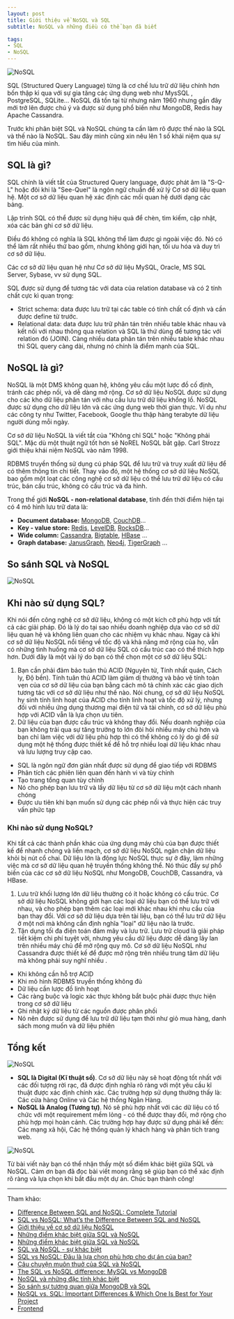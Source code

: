 ```yaml
---
layout: post
title: Giới thiệu về NoSQL và SQL
subtitle: NoSQL và những điều có thể bạn đã biết

tags:
- SQL
- NoSQL
---
```


![NoSQL](https://boxxv.github.io/img/sql/ec4d2708-e95f-4c4e-80f7-6aa655316077.webp "NoSQL")

SQL (Structured Query Language) từng là cơ chế lưu trữ dữ liệu chính hơn bốn thập kỉ qua với sự gia tăng các ứng dụng web như MysSQL , PostgreSQL, SQLite... NoSQL đã tồn tại từ nhưng năm 1960 nhưng gần đây mới trở lên được chú ý và được sử dụng phổ biến như MongoDB, Redis hay Apache Cassandra.

Trước khi phân biệt SQL và NoSQL chúng ta cần làm rõ được thế nào là SQL và thế nào là NoSQL. Sau đây mình cũng xin nêu lên 1 số khái niệm qua sự tìm hiểu của mình.

## SQL là gì?

SQL chính là viết tắt của Structured Query language, được phát âm là "S-Q-L" hoặc đôi khi là "See-Quel" là ngôn ngữ chuẩn để xử lý Cơ sở dữ liệu quan hệ. Một cơ sở dữ liệu quan hệ xác định các mối quan hệ dưới dạng các bảng.

Lập trình SQL có thể được sử dụng hiệu quả để chèn, tìm kiếm, cập nhật, xóa các bản ghi cơ sở dữ liệu.

Điều đó không có nghĩa là SQL không thể làm được gì ngoài việc đó. Nó có thể làm rất nhiều thứ bao gồm, nhưng không giới hạn, tối ưu hóa và duy trì cơ sở dữ liệu.

Các cơ sở dữ liệu quan hệ như Cơ sở dữ liệu MySQL, Oracle, MS SQL Server, Sybase, vv sử dụng SQL.

SQL được sử dụng để tương tác với data của relation database và có 2 tính chất cực kì quan trọng:
- Strict schema: data được lưu trữ tại các table có tính chất cố định và cần được define từ trước.
- Relational data: data được lưu trữ phân tán trên nhiều table khác nhau và kết nối với nhau thông qua relation và SQL là thứ dùng để tương tác với relation đó (JOIN). Càng nhiều data phân tán trên nhiều table khác nhau thì SQL query càng dài, nhưng nó chính là điểm mạnh của SQL.


## NoSQL là gì?

NoSQL là một DMS không quan hệ, không yêu cầu một lược đồ cố định, tránh các phép nối, và dễ dàng mở rộng. Cơ sở dữ liệu NoSQL được sử dụng cho các kho dữ liệu phân tán với nhu cầu lưu trữ dữ liệu khổng lồ. NoSQL được sử dụng cho dữ liệu lớn và các ứng dụng web thời gian thực. Ví dụ như các công ty như Twitter, Facebook, Google thu thập hàng terabyte dữ liệu người dùng mỗi ngày.

Cơ sở dữ liệu NoSQL là viết tắt của "Không chỉ SQL" hoặc "Không phải SQL". Mặc dù một thuật ngữ tốt hơn sẽ NoREL NoSQL bắt gặp. Carl Strozz giới thiệu khái niệm NoSQL vào năm 1998.

RDBMS truyền thống sử dụng cú pháp SQL để lưu trữ và truy xuất dữ liệu để có thêm thông tin chi tiết. Thay vào đó, một hệ thống cơ sở dữ liệu NoSQL bao gồm một loạt các công nghệ cơ sở dữ liệu có thể lưu trữ dữ liệu có cấu trúc, bán cấu trúc, không có cấu trúc và đa hình.

Trong thế giới **NoSQL - non-relational database**, tính đến thời điểm hiện tại có 4 mô hình lưu trữ data là:
- **Document database:** [MongoDB](https://www.mongodb.com), [CouchDB](https://couchdb.apache.org/)...
- **Key - value store:** [Redis](https://redis.io), [LevelDB](https://github.com/google/leveldb), [RocksDB](https://github.com/facebook/rocksdb)...
- **Wide column:** [Cassandra](https://cassandra.apache.org), [Bigtable](https://cloud.google.com/bigtable), [HBase](https://hbase.apache.org/) ...
- **Graph database:** [JanusGraph](https://janusgraph.org/), [Neo4j](https://neo4j.com/), [TigerGraph](https://www.tigergraph.com/) ...


## So sánh SQL và NoSQL

![NoSQL](https://boxxv.github.io/img/sql/nosql-vs-sql-overview.png "NoSQL")


## Khi nào sử dụng SQL?

Khi nói đến công nghệ cơ sở dữ liệu, không có một kích cỡ phù hợp với tất cả các giải pháp. Đó là lý do tại sao nhiều doanh nghiệp dựa vào cơ sở dữ liệu quan hệ và không liên quan cho các nhiệm vụ khác nhau. Ngay cả khi cơ sở dữ liệu NoSQL nổi tiếng về tốc độ và khả năng mở rộng của họ, vẫn có những tình huống mà cơ sở dữ liệu SQL có cấu trúc cao có thể thích hợp hơn. Dưới đây là một vài lý do bạn có thể chọn một cơ sở dữ liệu SQL:

1. Bạn cần phải đảm bảo tuân thủ ACID (Nguyên tử, Tính nhất quán, Cách ly, Độ bền). Tính tuân thủ ACID làm giảm dị thường và bảo vệ tính toàn vẹn của cơ sở dữ liệu của bạn bằng cách mô tả chính xác các giao dịch tương tác với cơ sở dữ liệu như thế nào. Nói chung, cơ sở dữ liệu NoSQL hy sinh tính linh hoạt của ACID cho tính linh hoạt và tốc độ xử lý, nhưng đối với nhiều ứng dụng thương mại điện tử và tài chính, cơ sở dữ liệu phù hợp với ACID vẫn là lựa chọn ưu tiên.
2. Dữ liệu của bạn được cấu trúc và không thay đổi. Nếu doanh nghiệp của bạn không trải qua sự tăng trưởng to lớn đòi hỏi nhiều máy chủ hơn và bạn chỉ làm việc với dữ liệu phù hợp thì có thể không có lý do gì để sử dụng một hệ thống được thiết kế để hỗ trợ nhiều loại dữ liệu khác nhau và lưu lượng truy cập cao.


- SQL là ngôn ngữ đơn giản nhất được sử dụng để giao tiếp với RDBMS
- Phân tích các phiên liên quan đến hành vi và tùy chỉnh
- Tạo trang tổng quan tùy chỉnh
- Nó cho phép bạn lưu trữ và lấy dữ liệu từ cơ sở dữ liệu một cách nhanh chóng
- Được ưu tiên khi bạn muốn sử dụng các phép nối và thực hiện các truy vấn phức tạp


### Khi nào sử dụng NoSQL?

Khi tất cả các thành phần khác của ứng dụng máy chủ của bạn được thiết kế để nhanh chóng và liền mạch, cơ sở dữ liệu NoSQL ngăn chặn dữ liệu khỏi bị nút cổ chai. Dữ liệu lớn là động lực NoSQL thực sự ở đây, làm những việc mà cơ sở dữ liệu quan hệ truyền thống không thể. Nó thúc đẩy sự phổ biến của các cơ sở dữ liệu NoSQL như MongoDB, CouchDB, Cassandra, và HBase.

1. Lưu trữ khối lượng lớn dữ liệu thường có ít hoặc không có cấu trúc. Cơ sở dữ liệu NoSQL không giới hạn các loại dữ liệu bạn có thể lưu trữ với nhau, và cho phép bạn thêm các loại mới khác nhau khi nhu cầu của bạn thay đổi. Với cơ sở dữ liệu dựa trên tài liệu, bạn có thể lưu trữ dữ liệu ở một nơi mà không cần định nghĩa "loại" dữ liệu nào là trước.
2. Tận dụng tối đa điện toán đám mây và lưu trữ. Lưu trữ cloud là giải pháp tiết kiệm chi phí tuyệt vời, nhưng yêu cầu dữ liệu được dễ dàng lây lan trên nhiều máy chủ để mở rộng quy mô. Cơ sở dữ liệu NoSQL như Cassandra được thiết kế để được mở rộng trên nhiều trung tâm dữ liệu mà không phải suy nghĩ nhiều .

- Khi không cần hỗ trợ ACID
- Khi mô hình RDBMS truyền thống không đủ
- Dữ liệu cần lược đồ linh hoạt
- Các ràng buộc và logic xác thực không bắt buộc phải được thực hiện trong cơ sở dữ liệu
- Ghi nhật ký dữ liệu từ các nguồn được phân phối
- Nó nên được sử dụng để lưu trữ dữ liệu tạm thời như giỏ mua hàng, danh sách mong muốn và dữ liệu phiên


## Tổng kết

![NoSQL](https://boxxv.github.io/img/sql/sql-nosql.png "NoSQL")

- **SQL là Digital (Kĩ thuật số)**. Cơ sở dữ liệu này sẽ hoạt động tốt nhất với các đối tượng rời rạc, đã được định nghĩa rõ ràng với một yêu cầu kĩ thuật được xác định chính xác. Các trường hợp sử dụng thường thấy là: Các cửa hàng Online và Các hệ thống Ngân Hàng.
- **NoSQL là Analog (Tương tự)**. Nó sẽ phù hợp nhất với các dữ liệu có tổ chức với một requirement mềm lỏng - có thể được thay đổi, mở rộng cho phù hợp mọi hoàn cảnh. Các trường hợp hay được sử dụng phải kể đến: Các mạng xã hội, Các hệ thống quản lý khách hàng và phân tích trang web.

![NoSQL](https://boxxv.github.io/img/sql/Examples-of-SQL-and-NoSQL-SQL-vs-NoSQL-Edureka.png "NoSQL")

Từ bài viết này bạn có thể nhận thấy một số điểm khác biệt giữa SQL và NoSQL. Cảm ơn bạn đã đọc bài viết mong rằng sẽ giúp bạn có thể xác định rõ ràng và lựa chọn khi bắt đầu một dự án. Chúc bạn thành công!

-----
Tham khảo:
- [Difference Between SQL and NoSQL: Complete Tutorial](https://blog.devart.com/sql-vs-nosql.html)
- [SQL vs NoSQL: What’s the Difference Between SQL and NoSQL](https://www.guru99.com/sql-vs-nosql.html)
- [Giới thiệu về cơ sở dữ liệu NoSQL](http://dotnet.edu.vn/ChuyenMuc/Gioi-thieu-ve-co-so-du-lieu-NoSQL-994.aspx)
- [Những điểm khác biệt giữa SQL và NoSQL](https://viblo.asia/p/nhung-diem-khac-biet-giua-sql-va-nosql-gGJ59b4rKX2)
- [Những điểm khác biệt giữa SQL và NoSQL](https://viblo.asia/p/nhung-diem-khac-biet-giua-sql-va-nosql-gDVK2WPjZLj)
- [SQL và NoSQL - sự khác biệt](https://viblo.asia/p/sql-va-no-sql-su-khac-biet-djeZ1xOYKWz)
- [SQL vs NoSQL: Đâu là lựa chọn phù hợp cho dự án của bạn?](https://viblo.asia/p/sql-vs-nosql-dau-la-lua-chon-phu-hop-cho-du-an-cua-ban-Qbq5QWAzZD8)
- [Câu chuyện muôn thuở của SQL và NoSQL](https://viblo.asia/p/cau-chuyen-muon-thuo-cua-sql-va-nosql-Do754OXelM6)
- [The SQL vs NoSQL difference: MySQL vs MongoDB](https://viblo.asia/p/the-sql-vs-nosql-difference-mysql-vs-mongodb-63vKj2WxK2R)
- [NoSQL và những đặc tính khác biệt](https://viblo.asia/p/nosql-va-nhung-dac-tinh-khac-biet-m68Z0RMj5kG)
- [So sánh sự tương quan giữa MongoDB và SQL](https://viblo.asia/p/so-sanh-su-tuong-quan-giua-mongodb-va-sql-7prv31WBMKod)
- [NoSQL vs. SQL: Important Differences & Which One Is Best for Your Project](https://www.upwork.com/resources/nosql-vs-sql)
- [Frontend](frontend)